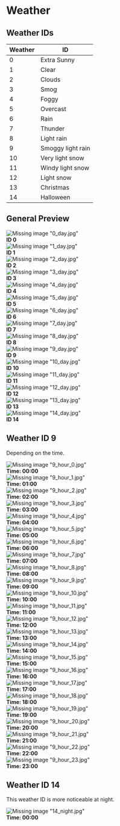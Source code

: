 # Weather

## Weather IDs
| Weather | ID |
| ----- | ---- |
| 0     | Extra Sunny       |
| 1     | Clear             |
| 2     | Clouds            |
| 3     | Smog              |
| 4     | Foggy             |
| 5     | Overcast          |
| 6     | Rain              |
| 7     | Thunder           |
| 8     | Light rain        |
| 9     | Smoggy light rain |
| 10    | Very light snow   |
| 11    | Windy light snow  |
| 12    | Light snow        |
| 13    | Christmas         |
| 14    | Halloween         |

## General Preview

<div class="grid-container">
    <div class="grid-item">
        <div class="grid-item-img">
            <img src="~/altv-docs-assets/altv-docs-gta/images/world/weather/0_day.jpg" alt="Missing image &quot;0_day.jpg&quot;" title="Extra Sunny" loading="lazy" />
        </div>
        <b>ID 0</b>
    </div>
    <div class="grid-item">
        <div class="grid-item-img">
            <img src="~/altv-docs-assets/altv-docs-gta/images/world/weather/1_day.jpg" alt="Missing image &quot;1_day.jpg&quot;" title="Clear" loading="lazy" />
        </div>
        <b>ID 1</b>
    </div>
    <div class="grid-item">
        <div class="grid-item-img">
            <img src="~/altv-docs-assets/altv-docs-gta/images/world/weather/2_day.jpg" alt="Missing image &quot;2_day.jpg&quot;" title="Clouds" loading="lazy" />
        </div>
        <b>ID 2</b>
    </div>
    <div class="grid-item">
        <div class="grid-item-img">
            <img src="~/altv-docs-assets/altv-docs-gta/images/world/weather/3_day.jpg" alt="Missing image &quot;3_day.jpg&quot;" title="Smog" loading="lazy" />
        </div>
        <b>ID 3</b>
    </div>
    <div class="grid-item">
        <div class="grid-item-img">
            <img src="~/altv-docs-assets/altv-docs-gta/images/world/weather/4_day.jpg" alt="Missing image &quot;4_day.jpg&quot;" title="Foggy" loading="lazy" />
        </div>
        <b>ID 4</b>
    </div>
    <div class="grid-item">
        <div class="grid-item-img">
            <img src="~/altv-docs-assets/altv-docs-gta/images/world/weather/5_day.jpg" alt="Missing image &quot;5_day.jpg&quot;" title="Overcast" loading="lazy" />
        </div>
        <b>ID 5</b>
    </div>
    <div class="grid-item">
        <div class="grid-item-img">
            <img src="~/altv-docs-assets/altv-docs-gta/images/world/weather/6_day.jpg" alt="Missing image &quot;6_day.jpg&quot;" title="Rain" loading="lazy" />
        </div>
        <b>ID 6</b>
    </div>
    <div class="grid-item">
        <div class="grid-item-img">
            <img src="~/altv-docs-assets/altv-docs-gta/images/world/weather/7_day.jpg" alt="Missing image &quot;7_day.jpg&quot;" title="Thunder" loading="lazy" />
        </div>
        <b>ID 7</b>
    </div>
    <div class="grid-item">
        <div class="grid-item-img">
            <img src="~/altv-docs-assets/altv-docs-gta/images/world/weather/8_day.jpg" alt="Missing image &quot;8_day.jpg&quot;" title="Light rain" loading="lazy" />
        </div>
        <b>ID 8</b>
    </div>
    <div class="grid-item">
        <div class="grid-item-img">
            <img src="~/altv-docs-assets/altv-docs-gta/images/world/weather/9_day.jpg" alt="Missing image &quot;9_day.jpg&quot;" title="Smoggy light rain" loading="lazy" />
        </div>
        <b>ID 9</b>
    </div>
    <div class="grid-item">
        <div class="grid-item-img">
            <img src="~/altv-docs-assets/altv-docs-gta/images/world/weather/10_day.jpg" alt="Missing image &quot;10_day.jpg&quot;" title="Very light snow" loading="lazy" />
        </div>
        <b>ID 10</b>
    </div>
    <div class="grid-item">
        <div class="grid-item-img">
            <img src="~/altv-docs-assets/altv-docs-gta/images/world/weather/11_day.jpg" alt="Missing image &quot;11_day.jpg&quot;" title="Windy light snow" loading="lazy" />
        </div>
        <b>ID 11</b>
    </div>
    <div class="grid-item">
        <div class="grid-item-img">
            <img src="~/altv-docs-assets/altv-docs-gta/images/world/weather/12_day.jpg" alt="Missing image &quot;12_day.jpg&quot;" title="Light snow" loading="lazy" />
        </div>
        <b>ID 12</b>
    </div>
    <div class="grid-item">
        <div class="grid-item-img">
            <img src="~/altv-docs-assets/altv-docs-gta/images/world/weather/13_day.jpg" alt="Missing image &quot;13_day.jpg&quot;" title="Christmas" loading="lazy" />
        </div>
        <b>ID 13</b>
    </div>
    <div class="grid-item">
        <div class="grid-item-img">
            <img src="~/altv-docs-assets/altv-docs-gta/images/world/weather/14_day.jpg" alt="Missing image &quot;14_day.jpg&quot;" title="Halloween" loading="lazy" />
        </div>
        <b>ID 14</b>
    </div>
</div>

## Weather ID 9
Depending on the time.

<div class="grid-container">
    <div class="grid-item">
        <div class="grid-item-img">
            <img src="~/altv-docs-assets/altv-docs-gta/images/world/weather/9_hour_0.jpg" alt="Missing image &quot;9_hour_0.jpg&quot;" title="Time: 00:00" loading="lazy" />
        </div>
        <b>Time: 00:00</b>
    </div>
    <div class="grid-item">
        <div class="grid-item-img">
            <img src="~/altv-docs-assets/altv-docs-gta/images/world/weather/9_hour_1.jpg" alt="Missing image &quot;9_hour_1.jpg&quot;" title="Time: 01:00" loading="lazy" />
        </div>
        <b>Time: 01:00</b>
    </div>
    <div class="grid-item">
        <div class="grid-item-img">
            <img src="~/altv-docs-assets/altv-docs-gta/images/world/weather/9_hour_2.jpg" alt="Missing image &quot;9_hour_2.jpg&quot;" title="Time: 02:00" loading="lazy" />
        </div>
        <b>Time: 02:00</b>
    </div>
    <div class="grid-item">
        <div class="grid-item-img">
            <img src="~/altv-docs-assets/altv-docs-gta/images/world/weather/9_hour_3.jpg" alt="Missing image &quot;9_hour_3.jpg&quot;" title="Time: 03:00" loading="lazy" />
        </div>
        <b>Time: 03:00</b>
    </div>
    <div class="grid-item">
        <div class="grid-item-img">
            <img src="~/altv-docs-assets/altv-docs-gta/images/world/weather/9_hour_4.jpg" alt="Missing image &quot;9_hour_4.jpg&quot;" title="Time: 04:00" loading="lazy" />
        </div>
        <b>Time: 04:00</b>
    </div>
    <div class="grid-item">
        <div class="grid-item-img">
            <img src="~/altv-docs-assets/altv-docs-gta/images/world/weather/9_hour_5.jpg" alt="Missing image &quot;9_hour_5.jpg&quot;" title="Time: 05:00" loading="lazy" />
        </div>
        <b>Time: 05:00</b>
    </div>
    <div class="grid-item">
        <div class="grid-item-img">
            <img src="~/altv-docs-assets/altv-docs-gta/images/world/weather/9_hour_6.jpg" alt="Missing image &quot;9_hour_6.jpg&quot;" title="Time: 06:00" loading="lazy" />
        </div>
        <b>Time: 06:00</b>
    </div>
    <div class="grid-item">
        <div class="grid-item-img">
            <img src="~/altv-docs-assets/altv-docs-gta/images/world/weather/9_hour_7.jpg" alt="Missing image &quot;9_hour_7.jpg&quot;" title="Time: 07:00" loading="lazy" />
        </div>
        <b>Time: 07:00</b>
    </div>
    <div class="grid-item">
        <div class="grid-item-img">
            <img src="~/altv-docs-assets/altv-docs-gta/images/world/weather/9_hour_8.jpg" alt="Missing image &quot;9_hour_8.jpg&quot;" title="Time: 08:00" loading="lazy" />
        </div>
        <b>Time: 08:00</b>
    </div>
    <div class="grid-item">
        <div class="grid-item-img">
            <img src="~/altv-docs-assets/altv-docs-gta/images/world/weather/9_hour_9.jpg" alt="Missing image &quot;9_hour_9.jpg&quot;" title="Time: 09:00" loading="lazy" />
        </div>
        <b>Time: 09:00</b>
    </div>
    <div class="grid-item">
        <div class="grid-item-img">
            <img src="~/altv-docs-assets/altv-docs-gta/images/world/weather/9_hour_10.jpg" alt="Missing image &quot;9_hour_10.jpg&quot;" title="Time: 10:00" loading="lazy" />
        </div>
        <b>Time: 10:00</b>
    </div>
    <div class="grid-item">
        <div class="grid-item-img">
            <img src="~/altv-docs-assets/altv-docs-gta/images/world/weather/9_hour_11.jpg" alt="Missing image &quot;9_hour_11.jpg&quot;" title="Time: 11:00" loading="lazy" />
        </div>
        <b>Time: 11:00</b>
    </div>
    <div class="grid-item">
        <div class="grid-item-img">
            <img src="~/altv-docs-assets/altv-docs-gta/images/world/weather/9_hour_12.jpg" alt="Missing image &quot;9_hour_12.jpg&quot;" title="Time: 12:00" loading="lazy" />
        </div>
        <b>Time: 12:00</b>
    </div>
    <div class="grid-item">
        <div class="grid-item-img">
            <img src="~/altv-docs-assets/altv-docs-gta/images/world/weather/9_hour_13.jpg" alt="Missing image &quot;9_hour_13.jpg&quot;" title="Time: 13:00" loading="lazy" />
        </div>
        <b>Time: 13:00</b>
    </div>
    <div class="grid-item">
        <div class="grid-item-img">
            <img src="~/altv-docs-assets/altv-docs-gta/images/world/weather/9_hour_14.jpg" alt="Missing image &quot;9_hour_14.jpg&quot;" title="Time: 14:00" loading="lazy" />
        </div>
        <b>Time: 14:00</b>
    </div>
    <div class="grid-item">
        <div class="grid-item-img">
            <img src="~/altv-docs-assets/altv-docs-gta/images/world/weather/9_hour_15.jpg" alt="Missing image &quot;9_hour_15.jpg&quot;" title="Time: 15:00" loading="lazy" />
        </div>
        <b>Time: 15:00</b>
    </div>
    <div class="grid-item">
        <div class="grid-item-img">
            <img src="~/altv-docs-assets/altv-docs-gta/images/world/weather/9_hour_16.jpg" alt="Missing image &quot;9_hour_16.jpg&quot;" title="Time: 16:00" loading="lazy" />
        </div>
        <b>Time: 16:00</b>
    </div>
    <div class="grid-item">
        <div class="grid-item-img">
            <img src="~/altv-docs-assets/altv-docs-gta/images/world/weather/9_hour_17.jpg" alt="Missing image &quot;9_hour_17.jpg&quot;" title="Time: 17:00" loading="lazy" />
        </div>
        <b>Time: 17:00</b>
    </div>
    <div class="grid-item">
        <div class="grid-item-img">
            <img src="~/altv-docs-assets/altv-docs-gta/images/world/weather/9_hour_18.jpg" alt="Missing image &quot;9_hour_18.jpg&quot;" title="Time: 18:00" loading="lazy" />
        </div>
        <b>Time: 18:00</b>
    </div>
    <div class="grid-item">
        <div class="grid-item-img">
            <img src="~/altv-docs-assets/altv-docs-gta/images/world/weather/9_hour_19.jpg" alt="Missing image &quot;9_hour_19.jpg&quot;" title="Time: 19:00" loading="lazy" />
        </div>
        <b>Time: 19:00</b>
    </div>
    <div class="grid-item">
        <div class="grid-item-img">
            <img src="~/altv-docs-assets/altv-docs-gta/images/world/weather/9_hour_20.jpg" alt="Missing image &quot;9_hour_20.jpg&quot;" title="Time: 20:00" loading="lazy" />
        </div>
        <b>Time: 20:00</b>
    </div>
    <div class="grid-item">
        <div class="grid-item-img">
            <img src="~/altv-docs-assets/altv-docs-gta/images/world/weather/9_hour_21.jpg" alt="Missing image &quot;9_hour_21.jpg&quot;" title="Time: 21:00" loading="lazy" />
        </div>
        <b>Time: 21:00</b>
    </div>
    <div class="grid-item">
        <div class="grid-item-img">
            <img src="~/altv-docs-assets/altv-docs-gta/images/world/weather/9_hour_22.jpg" alt="Missing image &quot;9_hour_22.jpg&quot;" title="Time: 22:00" loading="lazy" />
        </div>
        <b>Time: 22:00</b>
    </div>
    <div class="grid-item">
        <div class="grid-item-img">
            <img src="~/altv-docs-assets/altv-docs-gta/images/world/weather/9_hour_23.jpg" alt="Missing image &quot;9_hour_23.jpg&quot;" title="Time: 23:00" loading="lazy" />
        </div>
        <b>Time: 23:00</b>
    </div>
</div>

## Weather ID 14
This weather ID is more noticeable at night.

<div class="grid-container">
    <div class="grid-item">
        <div class="grid-item-img">
            <img src="~/altv-docs-assets/altv-docs-gta/images/world/weather/14_night.jpg" alt="Missing image &quot;14_night.jpg&quot;" title="Time: 00:00" loading="lazy" />
        </div>
        <b>Time: 00:00</b>
    </div>
</div>
